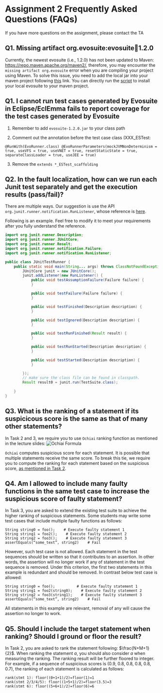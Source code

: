 # Assignment 2 Frequently Asked Questions (FAQs)

If you have more questions on the assignment, please contact the TA

## Q1. Missing artifact org.evosuite:evosuite:jar:1.2.0

Currently, the newest evosuite (i.e., 1.2.0) has not been updated to Maven: https://repo.maven.apache.org/maven2/, therefore, you may encounter the `missing artifact org.evosuite` error when you are compiling your project using Maven. To solve this issue, you need to add the local jar into your maven project following [this](https://stackoverflow.com/questions/4491199/build-maven-project-with-propriatery-libraries-included/4491343#4491343) link. You can directly run the [script](scripts/install_latest_evosuite.sh) to install your local evosuite to your maven project.

## Q1. I cannot run test cases generated by Evosuite in Eclipse/EclEmma fails to report coverage for the test cases generated by Evosuite

1. Remember to add `evosuite-1.2.0.jar` to your class path

2. Comment out the annotation before the test case class (XXX_ESTest:
```java=
@RunWith(EvoRunner.class) @EvoRunnerParameters(mockJVMNonDeterminism = true, useVFS = true, useVNET = true, resetStaticState = true, separateClassLoader = true, useJEE = true)
```
3. Remove the `extends *_ESTest_scaffolding`

## Q2. In the fault localization, how can we run each Junit test separately and get the execution results (pass/fail)?
There are multiple ways. 
Our suggestion is use the API `org.junit.runner.notification.RunListener`,  whose reference 
is [here](https://junit.org/junit4/javadoc/4.12/org/junit/runner/notification/RunListener.html).

Following is an example. Feel free to modify it to meet your requirements after you fully understand the reference.  


```java
import org.junit.runner.Description;
import org.junit.runner.JUnitCore;
import org.junit.runner.Result;
import org.junit.runner.notification.Failure;
import org.junit.runner.notification.RunListener;

public class JUnitTestRunner {
	public static void main(String... args) throws ClassNotFoundException {
		JUnitCore junit = new JUnitCore();
		junit.addListener(new RunListener() {
			public void testAssumptionFailure(Failure failure) {
			}

			public void testFailure(Failure failure) {
			}

			public void testFinished(Description description) {
			}

			public void testIgnored(Description description) {
			}

			public void testRunFinished(Result result) {
			}

			public void testRunStarted(Description description) {
			}

			public void testStarted(Description description) {
			}

		});
		// make sure the class file can be found in classpath. 
        Result result0 = junit.run(TestSuite.class);
        
	}
}
```

## Q3. What is the ranking of a statement if its suspicicous score is the same as that of many other statements?

In Task 2 and 3, we require you to use `Ochiai` ranking function as mentioned in the lecture slides: 
![Ochiai Formula](./pic/ochiai_formula.png)

`Ochiai` computes suspicious score for each statement. It is possible that multiple statements receive the same score. 
To break this tie, we require you to compute the ranking for each statement based on the suspicious score, [as mentioned in Task 2](./README.md#ranking-of-suspicious-statements). 

## Q4. Am I allowed to include many faulty functions in the same test case to increase the suspicious score of faulty statement?
In Task 3, you are asked to extend the existing test suite to achieve the higher ranking of suspicious statements. Some students may write some test cases that include multiple faulty functions as follows:
```
String string0 = foo();    # Execute faulty statement 1
String string1 = foo2();    # Execute faulty statement 2
String string2 = foo3();    # Execute faulty statement 3
assertEquals(“some_text”, string2)    # Fail
```
However, such test case is not allowed. Each statement in the test sequences should be written so that it contributes to an assertion. In other words, the assertion will no longer work if any of statement in the test sequence is removed. Under this criterion, the first two statements in this example is redundant and should be removed.
In contrast below test case is allowed:
```
String string0 = foo();          # Execute faulty statement 1
String string1 = foo2(string0);    # Execute faulty statement 2
String string2 = foo3(string1);    # Execute faulty statement 3
assertEquals(“some_text”, string2)    # Fail
```
All statements in this example are relevant, removal of any will cause the assertion no longer to work.

## Q5. Should I include the target statement when ranking? Should I ground or floor the result?
In Task 2, you are asked to rank the statement following: $\frac{N+M+1}{2}$. When ranking the statement $a$, you should also consider $a$ when measuring the ranking. The ranking result will be further floored to integer. For example, if a sequence of suspicious scores is (0.9, 0.8, 0.8, 0.8, 0.8, 0.7), the ranking of each statement is calculated as follows:
```
rank(stmt 1): floor((0+1+1)/2)=floor(1)=1
rank(stmt 2/3/4/5): floor((1+5+1)/2)=floor(3.5)=3
rank(stmt 6): floor((5+6+1)/2)=floor(6)=6
```
